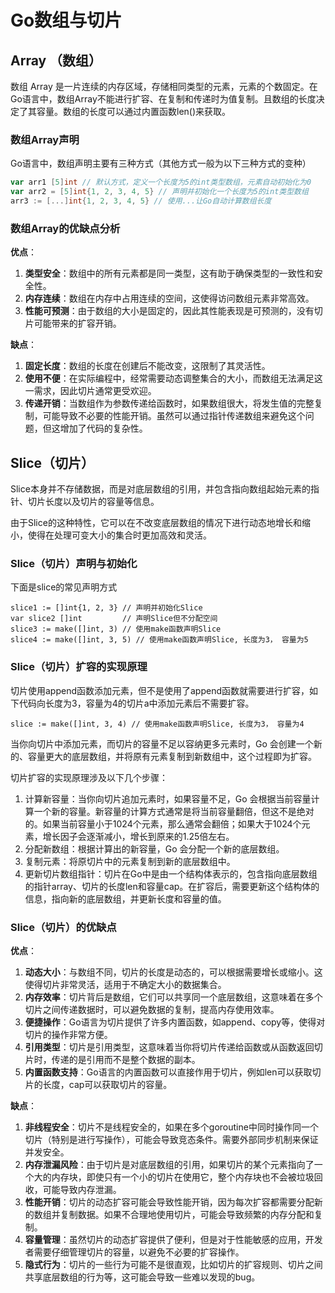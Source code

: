 # Go数组与切片

## Array （数组）

数组 Array 是一片连续的内存区域，存储相同类型的元素，元素的个数固定。在Go语言中，数组Array不能进行扩容、在复制和传递时为值复制。且数组的长度决定了其容量。数组的长度可以通过内置函数len()来获取。

### 数组Array声明

Go语言中，数组声明主要有三种方式（其他方式一般为以下三种方式的变种）


```go
var arr1 [5]int // 默认方式，定义一个长度为5的int类型数组，元素自动初始化为0
var arr2 = [5]int{1, 2, 3, 4, 5} // 声明并初始化一个长度为5的int类型数组
arr3 := [...]int{1, 2, 3, 4, 5} // 使用...让Go自动计算数组长度
```


### 数组Array的优缺点分析

**优点**：

1.  **类型安全**：数组中的所有元素都是同一类型，这有助于确保类型的一致性和安全性。
2.  **内存连续**：数组在内存中占用连续的空间，这使得访问数组元素非常高效。
3.  **性能可预测**：由于数组的大小是固定的，因此其性能表现是可预测的，没有切片可能带来的扩容开销。

**缺点**：

1.  **固定长度**：数组的长度在创建后不能改变，这限制了其灵活性。
2.  **使用不便**：在实际编程中，经常需要动态调整集合的大小，而数组无法满足这一需求，因此切片通常更受欢迎。
3.  **传递开销**：当数组作为参数传递给函数时，如果数组很大，将发生值的完整复制，可能导致不必要的性能开销。虽然可以通过指针传递数组来避免这个问题，但这增加了代码的复杂性。

## Slice（切片）

Slice本身并不存储数据，而是对底层数组的引用，并包含指向数组起始元素的指针、切片长度以及切片的容量等信息。

由于Slice的这种特性，它可以在不改变底层数组的情况下进行动态地增长和缩小，使得在处理可变大小的集合时更加高效和灵活。

### Slice（切片）声明与初始化

下面是slice的常见声明方式


```
slice1 := []int{1, 2, 3} // 声明并初始化Slice
var slice2 []int         // 声明Slice但不分配空间
slice3 := make([]int, 3) // 使用make函数声明Slice
slice4 := make([]int, 3, 5) // 使用make函数声明Slice, 长度为3， 容量为5
```


### Slice（切片）扩容的实现原理

切片使用append函数添加元素，但不是使用了append函数就需要进行扩容，如下代码向长度为3，容量为4的切片a中添加元素后不需要扩容。


```
slice := make([]int, 3, 4) // 使用make函数声明Slice, 长度为3， 容量为4
```


当你向切片中添加元素，而切片的容量不足以容纳更多元素时，Go 会创建一个新的、容量更大的底层数组，并将原有元素复制到新数组中，这个过程即为扩容。

切片扩容的实现原理涉及以下几个步骤：

1.  计算新容量：当你向切片追加元素时，如果容量不足，Go 会根据当前容量计算一个新的容量。新容量的计算方式通常是将当前容量翻倍，但这不是绝对的。如果当前容量小于1024个元素，那么通常会翻倍；如果大于1024个元素，增长因子会逐渐减小，增长到原来的1.25倍左右。
2.  分配新数组：根据计算出的新容量，Go 会分配一个新的底层数组。
3.  复制元素：将原切片中的元素复制到新的底层数组中。
4.  更新切片数组指针：切片在Go中是由一个结构体表示的，包含指向底层数组的指针array、切片的长度len和容量cap。在扩容后，需要更新这个结构体的信息，指向新的底层数组，并更新长度和容量的值。

### Slice（切片）的优缺点

**优点**：

1.  **动态大小**：与数组不同，切片的长度是动态的，可以根据需要增长或缩小。这使得切片非常灵活，适用于不确定大小的数据集合。
2.  **内存效率**：切片背后是数组，它们可以共享同一个底层数组，这意味着在多个切片之间传递数据时，可以避免数据的复制，提高内存使用效率。
3.  **便捷操作**：Go语言为切片提供了许多内置函数，如append、copy等，使得对切片的操作非常方便。
4.  **引用类型**：切片是引用类型，这意味着当你将切片传递给函数或从函数返回切片时，传递的是引用而不是整个数据的副本。
5.  **内置函数支持**：Go语言的内置函数可以直接作用于切片，例如len可以获取切片的长度，cap可以获取切片的容量。

**缺点**：

1.  **非线程安全**：切片不是线程安全的，如果在多个goroutine中同时操作同一个切片（特别是进行写操作），可能会导致竞态条件。需要外部同步机制来保证并发安全。
2.  **内存泄漏风险**：由于切片是对底层数组的引用，如果切片的某个元素指向了一个大的内存块，即使只有一个小的切片在使用它，整个内存块也不会被垃圾回收，可能导致内存泄漏。
3.  **性能开销**：切片的动态扩容可能会导致性能开销，因为每次扩容都需要分配新的数组并复制数据。如果不合理地使用切片，可能会导致频繁的内存分配和复制。
4.  **容量管理**：虽然切片的动态扩容提供了便利，但是对于性能敏感的应用，开发者需要仔细管理切片的容量，以避免不必要的扩容操作。
5.  **隐式行为**：切片的一些行为可能不是很直观，比如切片的扩容规则、切片之间共享底层数组的行为等，这可能会导致一些难以发现的bug。